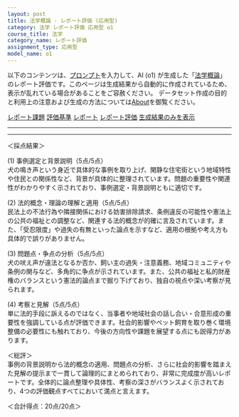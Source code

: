```yaml
---
layout: post
title: 法学概論 - レポート評価 (応用型)
category: 法学 レポート評価 応用型 o1
course_title: 法学
category_name: レポート評価
assignment_type: 応用型
model_name: o1
---
```


以下のコンテンツは、[プロンプト](https://github.com/takedatoshiyuki/synthetic_assignments/tree/main/generated/法学/o1/prompt_レポート評価-応用型.md)を入力して、AI (o1) が生成した「[法学概論](/contents/法学/)」のレポート評価です。このページは生成結果から自動的に作成されているため、表示が乱れている場合があることをご容赦ください。
データセット作成の目的と利用上の注意および生成の方法については[About](/About)を御覧ください。

[レポート課題](../レポート課題-応用型)
[評価基準](../評価基準-応用型)
[レポート](../レポート-応用型)
[レポート評価](../レポート評価-応用型)
[生成結果のみを表示](https://github.com/takedatoshiyuki/synthetic_assignments/tree/main/generated/法学/o1/レポート評価-応用型.md)
  

***
***
  
＜採点結果＞

(1) 事例選定と背景説明（5点/5点）  
犬の鳴き声という身近で具体的な事例を取り上げ、閑静な住宅街という地域特性や住民との関係性など、背景が具体的に整理されています。問題の重要性や関連性がわかりやすく示されており、事例選定・背景説明ともに適切です。

(2) 法的概念・理論の理解と適用（5点/5点）  
民法上の不法行為や隣接関係における妨害排除請求、条例違反の可能性や憲法上の公共の福祉との調整など、関連する法的概念が的確に言及されています。また、「受忍限度」や過失の有無といった論点を示すなど、適用の根拠や考え方も具体的で誤りがありません。

(3) 問題点・争点の分析（5点/5点）  
犬の吠え声が違法となるか否か、飼い主の過失・注意義務、地域コミュニティや条例の関与など、多角的に争点が示されています。また、公共の福祉と私的財産権のバランスという憲法的論点まで掘り下げており、独自の視点や深い考察が見られます。

(4) 考察と見解（5点/5点）  
単に法的手段に訴えるのではなく、当事者や地域社会の話し合い・合意形成の重要性を強調している点が評価できます。社会的影響やペット飼育を取り巻く環境整備の必要性にも触れており、今後の方向性や課題を展望する点にも説得力があります。

＜総評＞  
事例の背景説明から法的概念の適用、問題点の分析、さらに社会的影響を踏まえた見解の提示まで一貫して論理的にまとめられており、非常に完成度が高いレポートです。全体的に論点整理や具体性、考察の深さがバランスよく示されており、4つの評価観点すべてにおいて満点と言えます。

＜合計得点：20点/20点＞
